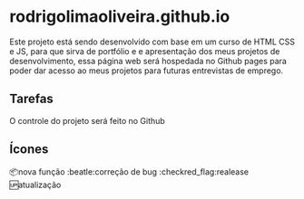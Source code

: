 # rodrigolimaoliveira.github.io
Este projeto está sendo desenvolvido com base em um curso de HTML CSS e JS, para que sirva de portfólio e e apresentação dos meus projetos de desenvolvimento, essa página web será hospedada no Github pages para poder dar acesso ao meus projetos para futuras entrevistas de emprego.

## Tarefas

O controle do projeto será feito no Github

## Ícones

:package:nova função
:beatle:correção de bug
:checkred_flag:realease
:up:atualização